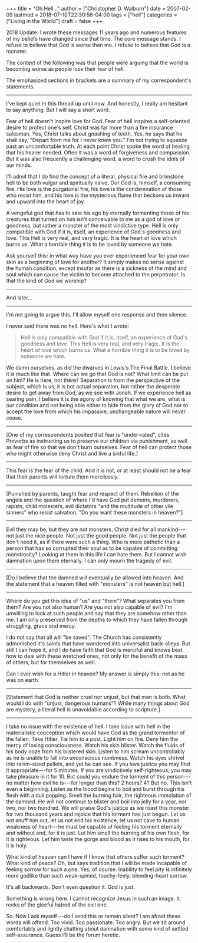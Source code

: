 +++
title = "Oh Hell…"
author = ["Christopher D. Walborn"]
date = 2007-02-09
lastmod = 2018-07-10T22:30:56-04:00
tags = ["hell"]
categories = ["Living in the World"]
draft = false
+++

2018 Update: I wrote these messages 11 years ago and numerous features of my
beliefs have changed since that time. The core message stands. I refuse to
believe that God is worse than me. I refuse to believe that God is a monster.
<!--more-->

The context of the following was that people were arguing that the world is
becoming worse as people lose their fear of hell.

The emphasized sections in brackets are a summary of my correspondent's
statements.

----

I've kept quiet in this thread up until now. And honestly, I really am
hesitant to say anything. But I will say a short word.

Fear of hell doesn't inspire love for God. Fear of hell inspires a
self-oriented desire to protect one's self. Christ was far more than a
fire insurance salesman. Yes, Christ talks about gnashing of teeth.
Yes, he says that he shall say, "Depart from me for I never knew you."
I'm not trying to squeeze past an uncomfortable truth. At each point
Christ spoke the word of healing that his hearer needed. Often it was
a word of forgiveness and compassion. But it was also frequently a
challenging word, a word to crush the idols of our minds.

I'll admit that I do find the concept of a literal, physical fire and
brimstone hell to be both vulgar and spiritually naive. Our God is,
himself, a consuming fire. His love is the purgatorial fire, his love
is the condemnation of those who resist him, and his love is the
mysterious flame that beckons us inward and upward into the heart of
joy.

A vengeful god that has to sate his ego by eternally tormenting those
of his creatures that turned on him isn't conceivable to me as a god
of love or goodness, but rather a monster of the most vindictive type.
Hell is only compatible with God if it is, itself, an experience of
God's goodness and love. This Hell is very real, and very tragic. It
is the heart of love which burns us. What a horrible thing it is to be
loved by someone we hate.

Ask yourself this: in what way have you ever experienced fear for your
own skin as a beginning of love for another? It simply makes no sense
against the human condition, except insofar as there is a sickness of
the mind and soul which can cause the victim to become attached to the
perpetrator. Is that the kind of God we worship?

----

And later...

----

I'm not going to argue this. I'll allow myself one response and then
silence.

I never said there was no hell. Here's what I wrote:

> Hell is only compatible with God if it is, itself, an experience of God's
> goodness and love. This Hell is very real, and very tragic. It is the heart of
> love which burns us. What a horrible thing it is to be loved by someone we hate.

We damn ourselves, as did the dwarves in Lewis's The Final Battle. I
believe it is much like that. Where can we go that God is not? What
limit can be put on him? He is here, not there? Separation is from the
perspective of the subject, which is us; it is not actual separation,
but rather the desperate desire to get away from God, as we see with
Jonah. If we experience hell as searing pain, I believe it is the
agony of knowing that what we are, what is our condition and not being
able either to hide from the glory of God nor to accept the love from
which his impassive, unchangeable nature will never cease.

----

[One of my correspondents posited that fear is "under-rated", cites
Proverbs as instructing us to preserve our children via punishment, as
well as fear of fire so that we don't burn ourselves. Fear of hell can
protect those who might otherwise deny Christ and live a sinful life.]

----

This fear is the fear of the child. And it is not, or at least should
not be a fear that their parents will torture them mercilessly.

----

[Punished by parents, taught fear and respect of them. Rebellion of the
angels and the question of where I'd have God put demons, murderers,
rapists, child molesters, evil dictators "and the multitude of other
vile sinners" who resist salvation. "Do you want these monsters in
heaven?"]

----

Evil they may be, but they are not monsters. Christ died for all
mankind---not just the nice people. Not just the good people. Not just
the people that don't need it, as if there were such a thing. Who is
more pathetic than a person that has so corrupted their soul as to be
capable of committing monstrosity? Looking at them in this life I can
hate them. But I cannot wish damnation upon them eternally. I can only
mourn the tragedy of evil.

----

[Do I believe that the damned will eventually be allowed into heaven.
And the statement that a heaven filled with "monsters" is not heaven but
hell.]

----

Where do you get this idea of "us" and "them"? What separates you from
them? Are you not also human? Are you not also capable of evil? I'm
unwilling to look at such people and say that they are somehow other
than me. I am only preserved from the depths to which they have fallen
through struggling, grace and mercy.

I do not say that all will "be saved". The Church has consistently
admonished it's saints that have wandered into universalist
back-alleys. But still I can hope it, and I do have faith that God is
merciful and knows best how to deal with these wretched ones, not only
for the benefit of the mass of others, but for themselves as well.

Can I ever wish for a Hitler in heaven? My answer is simply this: not
as he was on earth.

----

[Statement that God is neither cruel nor unjust, but that man is both.
What would I do with "unjust, dangerous humans"? While many things about
God are mystery, a literal hell is unavoidable according to scripture.]

----

I take no issue with the existence of hell. I take issue with hell in
the materialistic conception which would have God as the grand
tormentor of the fallen. Take Hitler. Tie him to a post. Light him on
fire. Deny him the mercy of losing consciousness. Watch his skin
blister. Watch the fluids of his body ooze from his blistered skin.
Listen to him scream uncontrollably as he is unable to fall into
unconscious numbness. Watch his eyes shrivel into raisin-sized
pellets, and yet he can see. If you love justice you may find it
appropriate---for 5 minutes. If you are vindictively self-righteous,
you may take pleasure in it for 10. But could you endure the torment
of this person---no matter how evil he is---for longer than this? 2
hours? 4? But no. This isn't even a beginning. Listen as the blood
begins to boil and burst through his flesh with a dull popping. Smell
the burning hair, the righteous immolation of the damned. He will not
continue to blister and boil into jelly for a year, nor two, nor two
hundred. We will praise God's justice as we roast this monster for two
thousand years and rejoice that his torment has just begun. Let us not
snuff him out, let us not end his existence, let us not cave to human
weakness of heart---he must be capable of feeling his torment
eternally and without end, for it is just. Let him smell the burning
of his own flesh, for it is righteous. Let him taste the gorge and
blood as it rises to his mouth, for it is holy.

What kind of heaven can I have if I know that others suffer such
torment? What kind of peace? Oh, but says tradition that I will be
made incapable of feeling sorrow for such a one. Yes, of course.
Inability to feel pity is infinitely more godlike than such
weak-spined, touchy-feely, bleeding-heart sorrow.

It's all backwards. Don't even question it. God is just.

Something is wrong here. I cannot recognize Jesus in such an image. It
reeks of the gleeful hatred of the evil one.

So. Now I ask myself---do I send this or remain silent? I am afraid
these words will offend. Too vivid. Too passionate. Too angry. But we
sit around comfortably and lightly chatting about damnation with some
kind of settled self-assurance. Guess I'll be the forum heretic.
